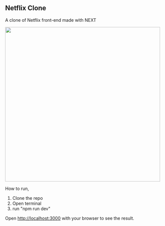 
## Netflix Clone 

A clone of Netflix front-end made with NEXT

<img src="https://i.ibb.co/RDfMhz4/sdfsdfg.jpg" width="500px">

How to run, 
1. Clone the repo
2. Open terminal
3. run "npm run dev"


Open [http://localhost:3000](http://localhost:3000) with your browser to see the result.


